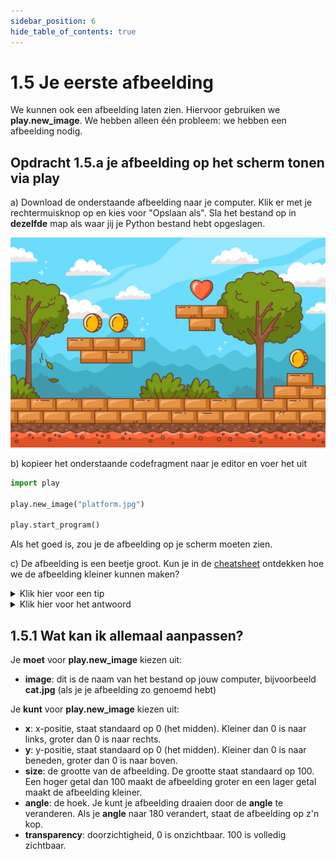 ```yaml
---
sidebar_position: 6
hide_table_of_contents: true
---
```


# 1.5 Je eerste afbeelding
We kunnen ook een afbeelding laten zien. Hiervoor gebruiken we **play.new_image**.
We hebben alleen één probleem: we hebben een afbeelding nodig.

## Opdracht 1.5.a je afbeelding op het scherm tonen via play

a) Download de onderstaande afbeelding naar je computer. Klik er met je rechtermuisknop op en kies voor "Opslaan als". Sla het bestand op in **dezelfde** map als waar jij je Python bestand hebt opgeslagen.

![platform](../platform.jpg)

b) kopieer het onderstaande codefragment naar je editor en voer het uit

```python
import play 

play.new_image("platform.jpg")

play.start_program()
```

Als het goed is, zou je de afbeelding op je scherm moeten zien.

c) De afbeelding is een beetje groot. Kun je in de [cheatsheet](../cheatsheet.md) ontdekken hoe we de afbeelding kleiner kunnen maken?

<details>
    <summary>Klik hier voor een tip</summary>
Welk woord gebruik je in het Engels voor grootte?
</details>

<details>
    <summary>Klik hier voor het antwoord</summary>

```python
import play

play.new_image("platform.jpg", size=20)

play.start_program()
```

</details>

## 1.5.1 Wat kan ik allemaal aanpassen?

Je **moet** voor **play.new_image** kiezen uit:
- **image**: dit is de naam van het bestand op jouw computer, bijvoorbeeld **cat.jpg** (als je je afbeelding zo genoemd hebt)

Je **kunt** voor **play.new_image** kiezen uit:
- **x**: x-positie, staat standaard op 0 (het midden). Kleiner dan 0 is naar links, groter dan 0 is naar rechts.
- **y**: y-positie, staat standaard op 0 (het midden). Kleiner dan 0 is naar beneden, groter dan 0 is naar boven.
- **size**: de grootte van de afbeelding. De grootte staat standaard op 100. Een hoger getal dan 100 maakt de afbeelding groter en een lager getal maakt de afbeelding kleiner.
- **angle**: de hoek. Je kunt je afbeelding draaien door de **angle** te veranderen. Als je **angle** naar 180 verandert, staat de afbeelding op z'n kop.
- **transparency**: doorzichtigheid, 0 is onzichtbaar. 100 is volledig zichtbaar.
